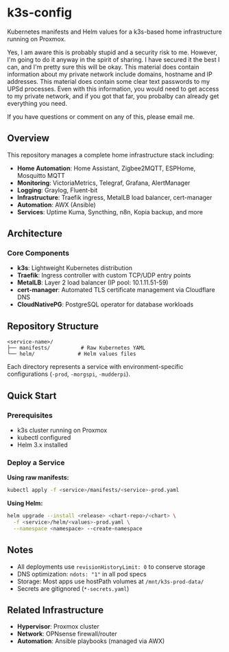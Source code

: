 # k3s-config

Kubernetes manifests and Helm values for a k3s-based home infrastructure running on Proxmox.

Yes, I am aware this is probably stupid and a security risk to me. However, I'm going to do it anyway in the spirit of sharing. I have secured it the best I can, and I'm pretty sure this will be okay. This material does contain information about my private network include domains, hostname and IP addresses. This material does contain some clear text passwords to my UPSd processes. Even with this information, you would need to get access to my private network, and if you got that far, you probalby can already get everything you need.

If you have questions or comment on any of this, please email me.

## Overview

This repository manages a complete home infrastructure stack including:

- **Home Automation**: Home Assistant, Zigbee2MQTT, ESPHome, Mosquitto MQTT
- **Monitoring**: VictoriaMetrics, Telegraf, Grafana, AlertManager
- **Logging**: Graylog, Fluent-bit
- **Infrastructure**: Traefik ingress, MetalLB load balancer, cert-manager
- **Automation**: AWX (Ansible)
- **Services**: Uptime Kuma, Syncthing, n8n, Kopia backup, and more

## Architecture

### Core Components

- **k3s**: Lightweight Kubernetes distribution
- **Traefik**: Ingress controller with custom TCP/UDP entry points
- **MetalLB**: Layer 2 load balancer (IP pool: 10.1.11.51-59)
- **cert-manager**: Automated TLS certificate management via Cloudflare DNS
- **CloudNativePG**: PostgreSQL operator for database workloads

## Repository Structure

```
<service-name>/
├── manifests/          # Raw Kubernetes YAML
└── helm/              # Helm values files
```

Each directory represents a service with environment-specific configurations (`-prod`, `-morgspi`, `-mudderpi`).

## Quick Start

### Prerequisites

- k3s cluster running on Proxmox
- kubectl configured
- Helm 3.x installed

### Deploy a Service

**Using raw manifests:**
```bash
kubectl apply -f <service>/manifests/<service>-prod.yaml
```

**Using Helm:**
```bash
helm upgrade --install <release> <chart-repo>/<chart> \
  -f <service>/helm/<values>-prod.yaml \
  --namespace <namespace> --create-namespace
```

## Notes

- All deployments use `revisionHistoryLimit: 0` to conserve storage
- DNS optimization: `ndots: "1"` in all pod specs
- Storage: Most apps use hostPath volumes at `/mnt/k3s-prod-data/`
- Secrets are gitignored (`*-secrets.yaml`)

## Related Infrastructure

- **Hypervisor**: Proxmox cluster
- **Network**: OPNsense firewall/router
- **Automation**: Ansible playbooks (managed via AWX)
